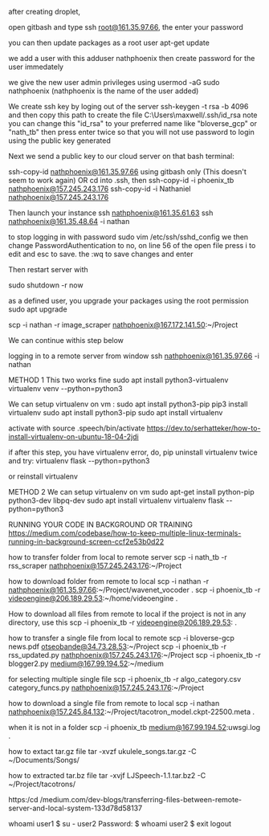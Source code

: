 after creating droplet,

open gitbash and type
ssh root@161.35.97.66, the enter your password

you can then update packages as a root user
apt-get update

we add a user with this
adduser nathphoenix
then create password for the user immedately

we give the new user admin privileges using
usermod -aG sudo nathphoenix  (nathphoenix is the name of the user added)

We create ssh key by loging out of the server
ssh-keygen -t rsa -b 4096
and then copy this path to create the file
C:\Users\maxwell/.ssh/id_rsa
note you can change this "id_rsa" to your preferred name like "bloverse_gcp" or "nath_tb"
then press enter twice so that you will not use password to login using the public key generated



Next we send a public key to our cloud server on that bash terminal:

ssh-copy-id nathphoenix@161.35.97.66 using gitbash only (This doesn't seem to work again)
OR
cd into .ssh, then
ssh-copy-id -i phoenix_tb nathphoenix@157.245.243.176
ssh-copy-id -i Nathaniel nathphoenix@157.245.243.176
 



Then launch your instance
ssh nathphoenix@161.35.61.63
ssh nathphoenix@161.35.48.64 -i nathan


to stop logging in with password
sudo vim /etc/ssh/sshd_config
we then change PasswordAuthentication to no, on line 56 of the open file
press i to edit and esc to save. the :wq to save changes and enter

Then restart server with

sudo shutdown -r now


as a defined user, you upgrade your packages using the root permission
sudo apt upgrade

scp -i nathan -r image_scraper nathphoenix@167.172.141.50:~/Project


We can continue withis step below

logging in to a remote server from window
ssh nathphoenix@161.35.97.66 -i nathan

METHOD 1
This two works fine
sudo apt install python3-virtualenv
virtualenv venv --python=python3



We can setup virtualenv on vm :
sudo apt install python3-pip
pip3 install virtualenv
sudo apt install python3-pip
sudo apt install virtualenv

activate with
source .speech/bin/activate
https://dev.to/serhatteker/how-to-install-virtualenv-on-ubuntu-18-04-2jdi

if after this step, you have virtualenv error, 
do, pip uninstall virtualenv twice and try:  virtualenv flask --python=python3

or reinstall virtualenv

METHOD 2
We can setup virtualenv on vm
sudo apt-get install python-pip python3-dev libpq-dev
sudo apt install virtualenv
virtualenv flask --python=python3


RUNNING YOUR CODE IN BACKGROUND OR TRAINING
https://medium.com/codebase/how-to-keep-multiple-linux-terminals-running-in-background-screen-ccf2e53b0d22

how to transfer folder from local to remote server
scp -i nath_tb -r rss_scraper nathphoenix@157.245.243.176:~/Project

how to download folder from remote to local
scp -i nathan -r nathphoenix@161.35.97.66:~/Project/wavenet_vocoder .
scp -i phoenix_tb -r  videoengine@206.189.29.53:~/home/videoengine .

How to download all files from remote to local
if the project is not in any directory, use this
scp -i phoenix_tb -r  videoengine@206.189.29.53: .

how to transfer a single file from local to remote
scp -i bloverse-gcp news.pdf otseobande@34.73.28.53:~/Project
scp -i phoenix_tb -r rss_updated.py nathphoenix@157.245.243.176:~/Project
scp -i phoenix_tb -r blogger2.py medium@167.99.194.52:~/medium

for selecting multiple single file
 scp -i phoenix_tb -r algo_category.csv category_funcs.py nathphoenix@157.245.243.176:~/Project


how to download a single file from remote to local
scp -i nathan nathphoenix@157.245.84.132:~/Project/tacotron_model.ckpt-22500.meta .

when it is not in a folder
scp -i phoenix_tb medium@167.99.194.52:uwsgi.log .



how to extact tar.gz file
tar -xvzf ukulele_songs.tar.gz -C ~/Documents/Songs/

how to extracted tar.bz file
tar -xvjf LJSpeech-1.1.tar.bz2 -C ~/Project/tacotrons/


https:/cd /medium.com/dev-blogs/transferring-files-between-remote-server-and-local-system-133d78d58137





whoami
user1
$ su - user2
Password:
$ whoami
user2
$ exit
logout